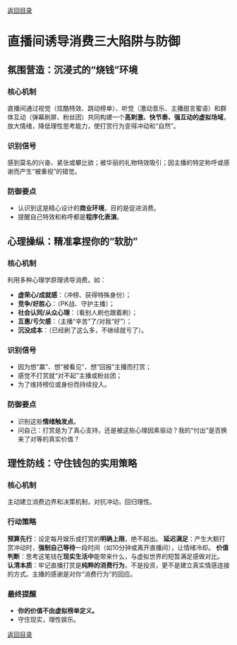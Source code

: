 [返回目录](/README.md)

# 直播间诱导消费三大陷阱与防御

## 氛围营造：沉浸式的“烧钱”环境

### 核心机制

直播间通过视觉（炫酷特效、跳动榜单）、听觉（激动音乐、主播甜言蜜语）和群体互动（弹幕刷屏、粉丝团）共同构建一个**高刺激、快节奏、强互动的虚拟场域**，放大情绪，降低理性思考能力，使打赏行为变得冲动和“自然”。

### 识别信号

感到莫名的兴奋、紧张或攀比欲；被华丽的礼物特效吸引；因主播的特定称呼或感谢而产生“被重视”的错觉。

### 防御要点

- 认识到这是精心设计的**商业环境**，目的是促进消费。
- 提醒自己特效和称呼都是**程序化表演**。

## 心理操纵：精准拿捏你的“软肋”

### 核心机制

利用多种心理学原理诱导消费。如：

- **虚荣心/成就感**：（冲榜、获得特殊身份）；
- **竞争/好胜心**：（PK战、守护主播）；
- **社会认同/从众心理**：（看别人刷也跟着刷）；
- **互惠/亏欠感**：（主播“辛苦”了/对我“好”）；
- **沉没成本**：（已经刷了这么多，不继续就亏了）。

### 识别信号

- 因为想“赢”、想“被看见”、想“回报”主播而打赏；
- 感觉不打赏就“对不起”主播或粉丝团；
- 为了维持榜位或身份而持续投入。

### 防御要点

- 识别这些**情绪触发点**。
- 问自己：打赏是为了真心支持，还是被这些心理因素驱动？我的“付出”是否换来了对等的真实价值？

## 理性防线：守住钱包的实用策略

### 核心机制

主动建立消费边界和决策机制，对抗冲动，回归理性。

### 行动策略

**预算先行**：设定每月娱乐或打赏的**明确上限**，绝不超出。
**延迟满足**：产生大额打赏冲动时，**强制自己等待**一段时间（如10分钟或离开直播间），让情绪冷却。
**价值判断**：思考这笔钱在**现实生活中**能带来什么，与虚拟世界的短暂满足感做对比。
**认清本质**：牢记直播打赏是**纯粹的消费行为**，不是投资，更不是建立真实情感连接的方式。主播的感谢是对你“消费行为”的回应。

### 最终提醒

- **你的价值不由虚拟榜单定义。**
- 守住现实，理性娱乐。

[返回目录](/README.md)